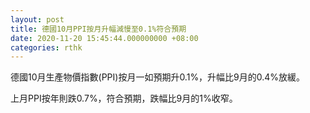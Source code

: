 ```yaml
---
layout: post
title: 德國10月PPI按月升幅減慢至0.1%符合預期
date: 2020-11-20 15:45:44.000000000 +08:00
categories: rthk
---
```


德國10月生產物價指數(PPI)按月一如預期升0.1%，升幅比9月的0.4%放緩。

上月PPI按年則跌0.7%，符合預期，跌幅比9月的1%收窄。

